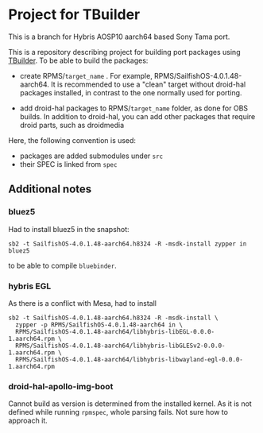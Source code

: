 # Project for TBuilder

This is a branch for Hybris AOSP10 aarch64 based Sony Tama port.

This is a repository describing project for building port packages using [TBuilder](https://github.com/rinigus/tbuilder).
To be able to build the packages:

- create RPMS/`target_name` . For example, RPMS/SailfishOS-4.0.1.48-aarch64. It is recommended to use
  a "clean" target without droid-hal packages installed, in contrast to the one normally used for porting.

- add droid-hal packages to RPMS/`target_name` folder, as done for OBS builds. In addition to droid-hal, you can
  add other packages that require droid parts, such as droidmedia


Here, the following convention is used:

- packages are added submodules under `src`
- their SPEC is linked from `spec`


## Additional notes

### bluez5

Had to install bluez5 in the snapshot:

```
sb2 -t SailfishOS-4.0.1.48-aarch64.h8324 -R -msdk-install zypper in bluez5
```

to be able to compile `bluebinder`.

### hybris EGL

As there is a conflict with Mesa, had to install

```
sb2 -t SailfishOS-4.0.1.48-aarch64.h8324 -R -msdk-install \
  zypper -p RPMS/SailfishOS-4.0.1.48-aarch64 in \
  RPMS/SailfishOS-4.0.1.48-aarch64/libhybris-libEGL-0.0.0-1.aarch64.rpm \
  RPMS/SailfishOS-4.0.1.48-aarch64/libhybris-libGLESv2-0.0.0-1.aarch64.rpm \
  RPMS/SailfishOS-4.0.1.48-aarch64/libhybris-libwayland-egl-0.0.0-1.aarch64.rpm
```

### droid-hal-apollo-img-boot

Cannot build as version is determined from the installed kernel. As it
is not defined while running `rpmspec`, whole parsing fails. Not sure
how to approach it.